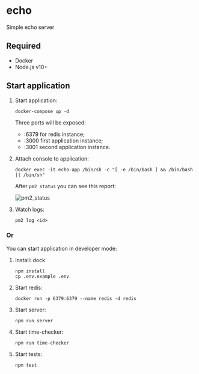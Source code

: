 # echo

Simple echo server

## Required

- Docker
- Node.js v10+

## Start application

1. Start application:

   ```
   docker-compose up -d
   ```

   Three ports will be exposed:

   - :6379 for redis instance;
   - :3000 first application instance;
   - :3001 second application instance.

2. Attach console to application:

   ```
   docker exec -it echo-app /bin/sh -c "[ -e /bin/bash ] && /bin/bash || /bin/sh"
   ```

   After `pm2 status` you can see this report:

   ![pm2_status](https://bl00dhound.s3.amazonaws.com/images/pm2_status.png)

3. Watch logs:

   ```
   pm2 log <id>
   ```

### Or

You can start application in developer mode:

1. Install:
   dock

   ```
   npm install
   cp .env.example .env
   ```

2. Start redis:

   ```
   docker run -p 6379:6379 --name redis -d redis
   ```

3. Start server:

   ```
   npm run server
   ```

4. Start time-checker:

   ```
   npm run time-checker
   ```

5. Start tests:

   ```
   npm test
   ```
